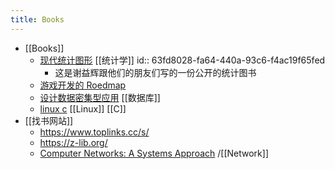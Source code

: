 ```yaml
---
title: Books
---
```


- [[Books]]
	- [现代统计图形](https://bookdown.org/xiangyun/msg/) [[统计学]]
	  id:: 63fd8028-fa64-440a-93c6-f4ac19f65fed
		- 这是谢益辉跟他们的朋友们写的一份公开的统计图书
	- [游戏开发的 Roedmap](https://miloyip.github.io/game-programmer/game-programmer-zh-cn.pdf)
	- [设计数据密集型应用](http://ddia.vonng.com/#/) [[数据库]]
	- [linux c](https://akaedu.github.io/book/index.html) [[Linux]] [[C]]
- [[找书网站]]
	- https://www.toplinks.cc/s/
	- https://z-lib.org/
	- [Computer Networks: A Systems Approach](https://book.systemsapproach.org/index.html#) /[[Network]]